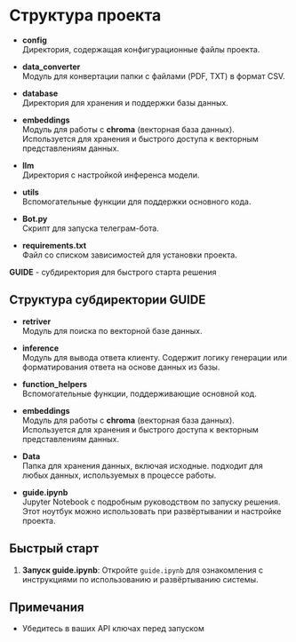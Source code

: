 # Структура проекта

- **config**  
  Директория, содержащая конфигурационные файлы проекта.

- **data_converter**  
  Модуль для конвертации папки с файлами (PDF, TXT) в формат CSV.

- **database**  
  Директория для хранения и поддержки базы данных.

- **embeddings**  
  Модуль для работы с **chroma** (векторная база данных). Используется для хранения и быстрого доступа к векторным представлениям данных.

- **llm**  
  Директория с настройкой инференса модели.

- **utils**  
  Вспомогательные функции для поддержки основного кода.

- **Bot.py**  
  Скрипт для запуска телеграм-бота.

- **requirements.txt**  
  Файл со списком зависимостей для установки проекта.



 **GUIDE** - субдиректория для быстрого старта решения

## Структура субдиректории GUIDE

- **retriver**  
  Модуль для поиска по векторной базе данных.

- **inference**  
  Модуль для вывода ответа клиенту. Содержит логику генерации или форматирования ответа на основе данных из базы.

- **function_helpers**  
  Вспомогательные функции, поддерживающие основной код.
- **embeddings**  
  Модуль для работы с **chroma** (векторная база данных). Используется для хранения и быстрого доступа к векторным представлениям данных.

- **Data**  
  Папка для хранения данных, включая исходные. подходит для любых данных, используемых в процессе работы.

- **guide.ipynb**  
  Jupyter Notebook с подробным руководством по запуску решения. Этот ноутбук можно использовать при развёртывании и настройке проекта.

## Быстрый старт
1. **Запуск guide.ipynb**:
    Откройте `guide.ipynb` для ознакомления с инструкциями по использованию и развёртыванию системы.

## Примечания
- Убедитесь в ваших API ключах перед запуском
